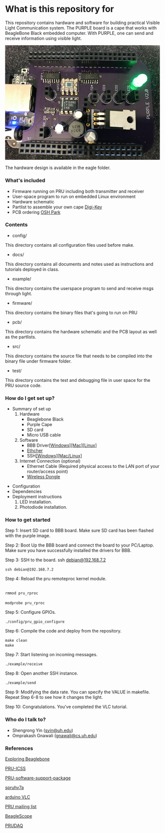 # What is this repository for #

This repository contains hardware and software for building practical Visible Light Communication system. The PURPLE board is a cape that works with BeagleBone Black embedded computer. With PURPLE, one can send and receive information using visible light.

![blink](/docs/assignment/images/blink.png)

The hardware design is available in the eagle folder.

### What's included ###
* Firmware running on PRU including both transmitter and receiver
* User-space program to run on embedded Linux environment 
* Hardware schematic
* Partlist to assemble your own cape [Digi-Key](http://www.digikey.com/short/qq17qj)
* PCB ordering [OSH Park](https://oshpark.com/shared_projects/B5KA0qL4)

### Contents ###

* config/

 This directory contains all configuration files used before make.

* docs/

 This directory contains all documents and notes used as instructions and tutorials deployed in class.

* example/

 This directory contains the userspace program to send and receive msgs through light.

* firmware/

 This directory contains the binary files that's going to run on PRU

* pcb/

 This directory contains the hardware schematic and the PCB layout as well as the partlists.

* src/

 This directory contains the source file that needs to be compiled into the binary file under firmware folder.

* test/

 This directory contains the test and debugging file in user space for the PRU source code.

### How do I get set up? ###

- Summary of set up
    1. Hardware
    	- Beaglebone Black
    	- Purple Cape
    	- SD card
    	- Micro USB cable
    2. Software
	    - BBB Driver[[Windows]](user_spac://learn.adafruit.com/ssh-to-beaglebone-black-over-usb/installing-drivers-windows)[[Mac]](https://learn.adafruit.com/ssh-to-beaglebone-black-over-usb/installing-drivers-mac)[[Linux]](https://learn.adafruit.com/ssh-to-beaglebone-black-over-usb/installing-drivers-linux)
	    - [Ethcher](https://etcher.io/)
	    - SSH[[Windows]](https://learn.adafruit.com/ssh-to-beaglebone-black-over-usb/ssh-with-windows-and-putty)[[Mac/Linux]](https://learn.adafruit.com/ssh-to-beaglebone-black-over-usb/ssh-on-mac-and-linux) 
    3. Internet Connection (optional)
	    - Ethernet Cable (Required physical access to the LAN port of your router/access point)
	    - [Wireless Dongle](https://learn.adafruit.com/setting-up-wifi-with-beaglebone-black/overview)
    
* Configuration
* Dependencies
* Deployment instructions
  1. LED installation.
  2. Photodiode installation.

### How to get started ###

Step 1: Insert SD card to BBB board. Make sure SD card has been flashed with the purple image.

Step 2: Boot Up the BBB board and connect the board to your PC/Laptop. Make sure you have successfully installed the drivers for BBB.

Step 3: SSH to the board. ssh debian@192.168.7.2

```
ssh debian@192.168.7.2
```

Step 4: Reload the pru remoteproc kernel module. 
```

rmmod pru_rproc

modprobe pru_rproc

```

Step 5: Configure GPIOs.
```
./config/pru_gpio_configure
```

Step 6: Compile the code and deploy from the repository.
```
make clean
make
```

Step 7: Start listening on incoming messages.
``` 
./example/receive
```

Step 8: Open another SSH instance.
```
./example/send
```

Step 9: Modifying the data rate. 
You can specify the VALUE in makefile. Repeat Step 6-8 to see how it changes the light.

Step 10: Congratulations. You've completed the VLC tutorial.

### Who do I talk to? ###

* Shengrong Yin (syin@uh.edu) 
* Omprakash Gnawali (gnawali@cs.uh.edu) 


### References ###

[Exploring Beaglebone](http://exploringbeaglebone.com/chapter13/)

[PRU-ICSS](http://processors.wiki.ti.com/index.php/PRU-ICSS)

[PRU-software-support-package](https://git.ti.com/pru-software-support-package)

[spruhv7a](http://www.ti.com/lit/ug/spruhv7a/spruhv7a.pdf)

[arduino VLC](https://github.com/jpiat/arduino)

[PRU mailing list](https://groups.google.com/forum/#!forum/beagleboard)

[BeagleScope](https://github.com/ZeekHuge/BeagleScope)

[PRUDAQ](https://github.com/google/prudaq/wiki)



